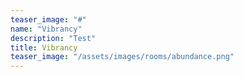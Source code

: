 ```yaml
---
teaser_image: "#"
name: "Vibrancy"
description: "Test"
title: Vibrancy
teaser_image: "/assets/images/rooms/abundance.png"
---
```


